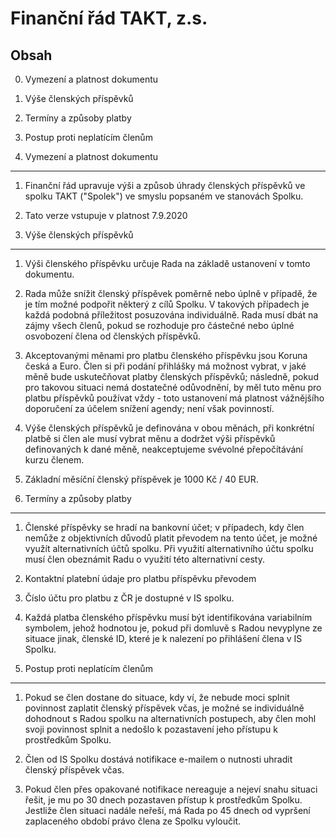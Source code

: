 Finanční řád TAKT, z.s.
=============================

Obsah
-----

0. Vymezení a platnost dokumentu
1. Výše členských příspěvků
2. Termíny a způsoby platby
3. Postup proti neplatícím členům

0. Vymezení a platnost dokumentu
--------------------------------

1. Finanční řád upravuje výši a způsob úhrady členských příspěvků ve spolku
TAKT ("Spolek") ve smyslu popsaném ve stanovách Spolku.

2. Tato verze vstupuje v platnost 7.9.2020

1. Výše členských příspěvků
---------------------------

1. Výši členského příspěvku určuje Rada na základě ustanovení v tomto dokumentu.

2. Rada může snížit členský příspěvek poměrně nebo úplně v případě, že je tím
možné podpořit některý z cílů Spolku. V takových případech je každá podobná
příležitost posuzována individuálně. Rada musí dbát na zájmy všech členů, pokud
se rozhoduje pro částečné nebo úplné osvobození člena od členských příspěvků.

3. Akceptovanými měnami pro platbu členského příspěvku jsou Koruna česká a Euro.
Člen si při podání přihlášky má možnost vybrat, v jaké měně bude uskutečňovat
platby členských příspěvků; následně, pokud pro takovou situaci nemá dostatečné
odůvodnění, by měl tuto měnu pro platbu příspěvků používat vždy - toto
ustanovení má platnost vážnějšího doporučení za účelem snížení agendy; není
však povinností.

4. Výše členských příspěvků je definována v obou měnách, při konkrétní platbě
si člen ale musí vybrat měnu a dodržet výši příspěvků definovaných k dané měně,
neakceptujeme svévolné přepočítávání kurzu členem.

5. Základní měsíční členský příspěvek je 1000 Kč / 40 EUR.

2. Termíny a způsoby platby
---------------------------

1. Členské příspěvky se hradí na bankovní účet; v případech, kdy
člen nemůže z objektivních důvodů platit převodem na tento účet, je možné využít alternativních účtů spolku. Při využití alternativního účtu spolku musí člen obeznámit Radu o využití této alternativní cesty.

2. Kontaktní platební údaje pro platbu příspěvku převodem
  1. Číslo účtu pro platbu z ČR je dostupné v IS spolku.

3. Každá platba členského příspěvku musí být identifikována variabilním
symbolem, jehož hodnotou je, pokud při domluvě s Radou nevyplyne ze situace
jinak, členské ID, které je k nalezení po přihlášení člena v IS Spolku.

3. Postup proti neplatícím členům
---------------------------------

1. Pokud se člen dostane do situace, kdy ví, že nebude moci splnit povinnost
zaplatit členský příspěvek včas, je možné se individuálně dohodnout s Radou
spolku na alternativních postupech, aby člen mohl svoji povinnost splnit a
nedošlo k pozastavení jeho přístupu k prostředkům Spolku.

2. Člen od IS Spolku dostává notifikace e-mailem o nutnosti uhradit členský
příspěvek včas.

3. Pokud člen přes opakované notifikace nereaguje a nejeví snahu situaci řešit,
je mu po 30 dnech pozastaven přístup k prostředkům Spolku. Jestliže člen situaci
nadále neřeší, má Rada po 45 dnech od vypršení zaplaceného období právo člena ze
Spolku vyloučit.

